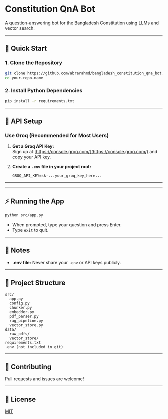 # Constitution QnA Bot

A question-answering bot for the Bangladesh Constitution using LLMs and vector search.

---

## 🚀 Quick Start

### 1. Clone the Repository

```sh
git clone https://github.com/abrarahmd/bangladesh_constitution_qna_bot.git
cd your-repo-name
```

### 2. Install Python Dependencies

```sh
pip install -r requirements.txt
```

---

## 🔑 API Setup

### Use Groq (Recommended for Most Users)

1. **Get a Groq API Key:**  
   Sign up at [https://console.groq.com/](https://console.groq.com/) and copy your API key.

2. **Create a `.env` file in your project root:**
   ```
   GROQ_API_KEY=sk-...your_groq_key_here...
   ```

---

---

## ⚡️ Running the App

```sh
python src/app.py
```

- When prompted, type your question and press Enter.
- Type `exit` to quit.

---

## 📝 Notes

- **.env file:** Never share your `.env` or API keys publicly.

---

## 📂 Project Structure

```
src/
  app.py
  config.py
  chunker.py
  embedder.py
  pdf_parser.py
  rag_pipeline.py
  vector_store.py
data/
  raw_pdfs/
  vector_store/
requirements.txt
.env (not included in git)
```

---

## 🤝 Contributing

Pull requests and issues are welcome!

---

## 📄 License

[MIT](LICENSE)